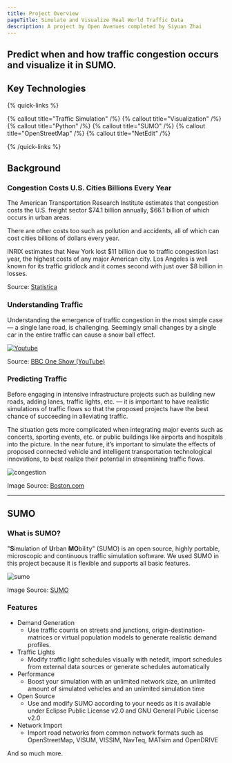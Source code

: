 ```yaml
---
title: Project Overview
pageTitle: Simulate and Visualize Real World Traffic Data
description: A project by Open Avenues completed by Siyuan Zhai
---
```

Predict when and how traffic congestion occurs and visualize it in SUMO.
---

## Key Technologies

{% quick-links %}

{% callout title="Traffic Simulation" /%}
{% callout title="Visualization" /%}
{% callout title="Python" /%}
{% callout title="SUMO" /%}
{% callout title="OpenStreetMap" /%}
{% callout title="NetEdit" /%}

{% /quick-links %}

## Background

### Congestion Costs U.S. Cities Billions Every Year​
The American Transportation Research Institute estimates that congestion costs the U.S. freight sector $74.1 billion annually, $66.1 billion of which occurs in urban areas. ​

There are other costs too such as pollution and accidents, all of which can cost cities billions of dollars every year. ​

INRIX estimates that New York lost $11 billion due to traffic congestion last year, the highest costs of any major American city. Los Angeles is well known for its traffic gridlock and it comes second with just over $8 billion in losses.​

Source: [Statistica](https://www.statista.com/chart/21085/annual-economic-losses-from-traffic-congestion/)

### Understanding Traffic​
Understanding the emergence of traffic congestion in the most simple case — a single lane road, is challenging.
Seemingly small changes by a single car in the entire traffic can cause a snow ball effect.

[![Youtube](https://res.cloudinary.com/marcomontalbano/image/upload/v1666942183/video_to_markdown/images/youtube--Rryu85BtALM-c05b58ac6eb4c4700831b2b3070cd403.jpg)](https://www.youtube.com/watch?v=Rryu85BtALM "Youtube")

Source: [BBC One Show (YouTube)](https://www.youtube.com/watch?v=Rryu85BtALM)

### Predicting Traffic​
Before engaging in intensive infrastructure projects such as building new roads, adding lanes, traffic lights, etc. — it is important to have realistic simulations of traffic flows so that the proposed projects have the best chance of succeeding in alleviating traffic.


The situation gets more complicated when integrating major events such as concerts, sporting events, etc. or public buildings like airports and hospitals into the picture. In the near future, it’s important to simulate the effects of proposed connected vehicle and intelligent transportation technological innovations, to best realize their potential in streamlining traffic flows.

![congestion](https://bdc2020.o0bc.com/wp-content/uploads/2022/02/OXC4TYX7PAI6TPHHT676KW2KHE-620a4698f23a2-768x432.jpg?width=900)

Image Source: [Boston.com](https://boston.com)

---

## SUMO

### What is SUMO?
"**S**imulation of **U**rban **MO**bility" (SUMO) is an open source, highly portable, microscopic and continuous traffic simulation software. We used SUMO in this project because it is flexible and supports all basic features.

![sumo](https://raw.githubusercontent.com/eclipse/sumo/main/docs/web/docs/images/sumo-logo.svg)

Image Source: [SUMO](https://sumo.dlr.de/)

### Features
- Demand Generation
  - Use traffic counts on streets and junctions, origin-destination-matrices or virtual population models to generate realistic demand profiles.
- Traffic Lights
  - Modify traffic light schedules visually with netedit, import schedules from external data sources or generate schedules automatically
- Performance
  - Boost your simulation with an unlimited network size, an unlimited amount of simulated vehicles and an unlimited simulation time
- Open Source
  - Use and modify SUMO according to your needs as it is available under Eclipse Public License v2.0 and GNU General Public License v2.0
- Network Import
  - Import road networks from common network formats such as OpenStreetMap, VISUM, VISSIM, NavTeq, MATsim and OpenDRIVE

And so much more.
